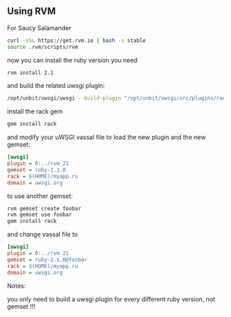Using RVM
---------

For Saucy Salamander

```sh
curl -sSL https://get.rvm.io | bash -s stable
source .rvm/scripts/rvm
```

now you can install the ruby version you need

```sh
rvm install 2.1
```

and build the related uwsgi plugin:

```sh
/opt/unbit/uwsgi/uwsgi --build-plugin "/opt/unbit/uwsgi/src/plugins/rack rvm_21"
```

install the rack gem

```sh
gem install rack
```

and modify your uWSGI vassal file to load the new plugin and the new gemset:

```ini
[uwsgi]
plugin = 0:../rvm_21
gemset = ruby-2.1.0
rack = $(HOME)/myapp.ru
domain = uwsgi.org
```

to use another gemset:

```sh
rvm gemset create foobar
rvm gemset use foobar
gem install rack
```

and change vassal file to

```ini
[uwsgi]
plugin = 0:../rvm_21
gemset = ruby-2.1.0@foobar
rack = $(HOME)/myapp.ru
domain = uwsgi.org
```

Notes:

you only need to build a uwsgi plugin for every different ruby version, not gemset !!!
